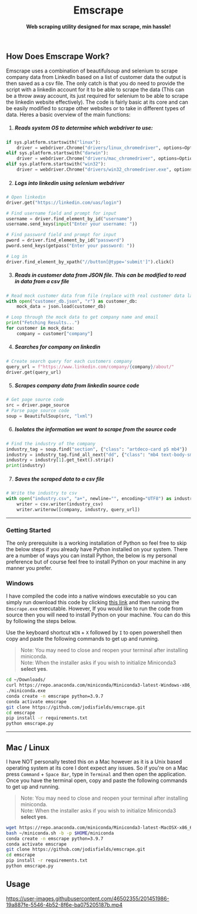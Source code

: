 <h1 align="center">Emscrape</h1>

<p align ="center"><b>Web scraping utility designed for max scrape, min hassle!</b></p>

<br>

## How Does Emscrape Work?

Emscrape uses a combination of beautifulsoup and selenium to scrape company data from LinkedIn based on a list of customer data the output is then saved as a csv file. The only catch is that you do need to provide the script with a linkedin account for it to be able to scrape the data (This can be a throw away account, its just required for selenium to be able to scrape the linkedin website effectively). The code is fairly basic at its core and can be easily modified to scrape other websites or to take in different types of data. Heres a basic overview of the main functions:

1. <h5>Reads system OS to determine which webdriver to use:</h5>

```py
if sys.platform.startswith("linux"):
    driver = webdriver.Chrome("drivers/linux_chromedriver", options=Options)
elif sys.platform.startswith("darwin"):
    driver = webdriver.Chrome("drivers/mac_chromedriver", options=Options)
elif sys.platform.startswith("win32"):
    driver = webdriver.Chrome("drivers/win32_chromedriver.exe", options=Options)
```

2. <h5>Logs into linkedin using selenium webdriver</h5>

```py
# Open linkedin
driver.get("https://linkedin.com/uas/login")

# Find username field and prompt for input
username = driver.find_element_by_id("username")
username.send_keys(input("Enter your username: "))

# Find password field and prompt for input
pword = driver.find_element_by_id("password")
pword.send_keys(getpass("Enter your password: "))

# Log in
driver.find_element_by_xpath("//button[@type='submit']").click()
```

3. <h5>Reads in customer data from JSON file. This can be modified to read in data from a csv file</h5>

```py
# Read mock customer data from file (replace with real customer data later)
with open("customer_db.json", "r") as customer_db:
    mock_data = json.load(customer_db)

# Loop through the mock data to get company name and email
print("Fetching Results...")
for customer in mock_data:
    company = customer["company"]
```

4. <h5>Searches for company on linkedin</h5>

```py
# Create search query for each customers company
query_url = f"https://www.linkedin.com/company/{company}/about/"
driver.get(query_url)
```

5. <h5>Scrapes company data from linkedin source code</h5>

```py
# Get page source code
src = driver.page_source
# Parse page source code
soup = BeautifulSoup(src, "lxml")
```

6. <h5>Isolates the information we want to scrape from the source code</h5>

```py
# Find the industry of the company
industry_tag = soup.find("section", {"class": "artdeco-card p5 mb4"})
industry = industry_tag.find_all_next("dd", {"class": "mb4 text-body-small t-black--light"})
industry = industry[1].get_text().strip()
print(industry)
```

7. <h5>Saves the scraped data to a csv file</h5>

```py
# Write the industry to csv
with open("industry.csv", "a+", newline="", encoding="UTF8") as industry_csv:
    writer = csv.writer(industry_csv)
    writer.writerow([company, industry, query_url])
```

---

### Getting Started

The only prerequisite is a working installation of Python so feel free to skip the below steps if you already have Python installed on your system. There are a number of ways you can install Python, the below is my personal preference but of course feel free to install Python on your machine in any manner you prefer.

### Windows

I have compiled the code into a native windows executable so you can simply run download this code by clicking [this link](https://github.com/jodisfields/emscrape/archive/refs/heads/main.zip) and then running the `Emscrape.exe` executable. However, If you would like to run the code from source then you will need to install Python on your machine. You can do this by following the steps below.

Use the keyboard shortcut `WIN` + `X` followed by `I` to open powershell then copy and paste the following commands to get up and running.

> Note: You may need to close and reopen your terminal after installing miniconda.<br>Note: When the installer asks if you wish to initialize Miniconda3 **select yes**.

```sh
cd ~/Downloads/
curl https://repo.anaconda.com/miniconda/Miniconda3-latest-Windows-x86_64.exe --output miniconda.exe
./miniconda.exe
conda create -n emscrape python=3.9.7
conda activate emscrape
git clone https://github.com/jodisfields/emscrape.git
cd emscrape
pip install -r requirements.txt
python emscrape.py
```

---

## Mac / Linux

I have NOT personally tested this on a Mac however as it is a Unix based operating system at its core I dont expect any issues. So if you're on a Mac press `Command` + `Space Bar`, type in `Terminal` and then open the application. Once you have the terminal open, copy and paste the following commands to get up and running.

> Note: You may need to close and reopen your terminal after installing miniconda.<br>Note: When the installer asks if you wish to initialize Miniconda3 **select yes**.

```sh
wget https://repo.anaconda.com/miniconda/Miniconda3-latest-MacOSX-x86_64.sh -O ~/miniconda.sh
bash ~/miniconda.sh -b -p $HOME/miniconda
conda create -n emscrape python=3.9.7
conda activate emscrape
git clone https://github.com/jodisfields/emscrape.git
cd emscrape
pip install -r requirements.txt
python emscrape.py
```

## Usage


https://user-images.githubusercontent.com/46502355/201451986-19a887fe-5546-4b52-8f6e-ba075205187b.mp4



